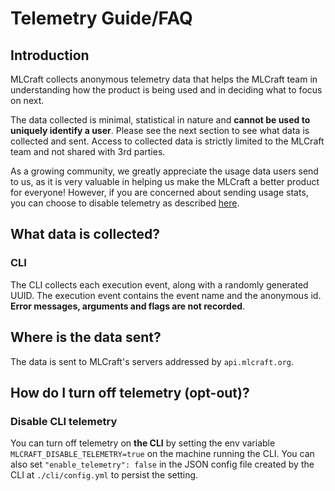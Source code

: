 # Telemetry Guide/FAQ

## Introduction

MLCraft collects anonymous telemetry data that helps the
MLCraft team in understanding how the product is being used and in deciding
what to focus on next.

The data collected is minimal, statistical in nature and 
**cannot be used to uniquely identify a user**. Please see the 
next section to see what data is collected and sent. Access to collected 
data is strictly limited to the MLCraft team and not shared with 3rd parties.

As a growing community, we greatly appreciate the usage data users
send to us, as it is very valuable in helping us make the MLCraft 
a better product for everyone! However, if you are concerned about 
sending usage stats, you can choose to disable telemetry as 
described [here](#disable-telemetry).

## What data is collected?

### CLI

The CLI collects each execution event, along with a randomly generated UUID.
The execution event contains the event name and the anonymous id. 
**Error messages, arguments and flags are not recorded**. 

## Where is the data sent?

The data is sent to MLCraft's servers addressed by ``api.mlcraft.org``.

## <a name="disable-telemetry">How do I turn off telemetry (opt-out)?</a>

### Disable CLI telemetry

You can turn off telemetry on **the CLI**
by setting the env variable ``MLCRAFT_DISABLE_TELEMETRY=true`` on the
machine running the CLI. You can also set ``"enable_telemetry": false`` in the
JSON config file created by the CLI at ``./cli/config.yml`` to persist the
setting.
